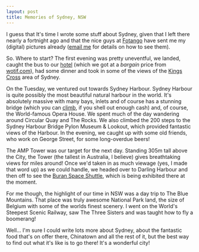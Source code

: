 ```yaml
---
layout: post
title: Memories of Sydney, NSW
---
```


I guess that It's time I wrote some stuff about Sydney, given that I left there
nearly a fortnight ago and that the nice guys at <a
href="https://www.fotango.com/">Fotango</a> have sent me my (digital) pictures
already (<a href="mailto:blogholidaysnaps@johnsy.org">email me</a> for details
on how to see them).

So. Where to start? The first evening was pretty uneventful, we landed, caught
the bus to our <a href="https://www.gazebohotels.com.au/">hotel</a> (which we got
    at a <i>bargain</i> price from <a
        href="https://www.wotif.com/">wotif.com</a>), had some dinner and took in
        some of the views of the <a
            href="https://www.kingscross.nsw.gov.au/">Kings Cross</a> area of
        Sydney.

On the Tuesday, we ventured out towards Sydney Harbour. Sydney Harbour is quite
possibly the most beautiful natural harbour in the world. It's absolutely
massive with many bays, inlets and of course has a stunning bridge (which you
can <a href="https://www.bridgeclimb.com/">climb</a>, if you shell out enough
cash) and, of course, the World-famous Opera House. We spent much of the day
wandering around Circular Quay and The Rocks. We also climbed the 200 steps to
the Sydney Harbour Bridge Pylon Museum &amp; Lookout, which provided fantastic
views of the Harbour. In the evening, we caught up with some old friends, who
work on George Street, for some long-overdue beers!

The AMP Tower was our target for the next day. Standing 305m tall above the
City, the Tower (the tallest in Australia, I believe) gives breathtaking views
for miles around! Once we'd taken in as much viewage (yes, I made that word
up) as we could handle, we headed over to Darling Harbour and then off
to see the <a href="https://www.buran.com.au/">Buran Space
    Shuttle</a>, which is being exhibited there at the moment.

For me though, the highlight of our time in NSW was a day trip to The Blue
Mountains. That place was truly awesome National Park land, the size of Belgium
with some of the worlds finest scenery. I went on the World's Steepest Scenic
Railway, saw The Three Sisters and was taught how to fly a boomerang!

Well... I'm sure I could write lots more about Sydney, about the fantastic food
that's on offer there, Chinatown and all the rest of it, but the best way to
find out what it's like is to go there! It's a wonderful city!

